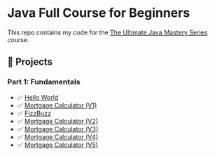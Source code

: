 # Java Full Course for Beginners

This repo contains my code for the [The Ultimate Java Mastery Series](https://codewithmosh.com/p/the-ultimate-java-mastery-series) course.

## 🧩 Projects

### Part 1: Fundamentals
- ✅ [Hello World](Projects/Part1/HelloWorld/src/com/mweinstein/HelloWorld.java)
- ✅ [Mortgage Calculator (V1)](Projects/Part1/MortgageCalculator/src/com/mweinstein/MortgageCalculatorV1.java)
- ✅ [FizzBuzz](Projects/Part1/FizzBuzz/src/com/mweinstein/FizzBuzz.java)
- ✅ [Mortgage Calculator (V2)](Projects/Part1/MortgageCalculator/src/com/mweinstein/MortgageCalculatorV2.java)
- ✅ [Mortgage Calculator (V3)](Projects/Part1/MortgageCalculator/src/com/mweinstein/MortgageCalculatorV3.java)
- ✅ [Mortgage Calculator (V4)](Projects/Part1/MortgageCalculator/src/com/mweinstein/MortgageCalculatorV4.java)
- ✅ [Mortgage Calculator (V5)](Projects/Part1/MortgageCalculator/src/com/mweinstein/MortgageCalculatorV5.java)
